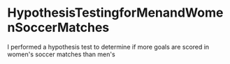 # HypothesisTestingforMenandWomenSoccerMatches
I performed a hypothesis test to determine if more goals are scored in women's soccer matches than men's
